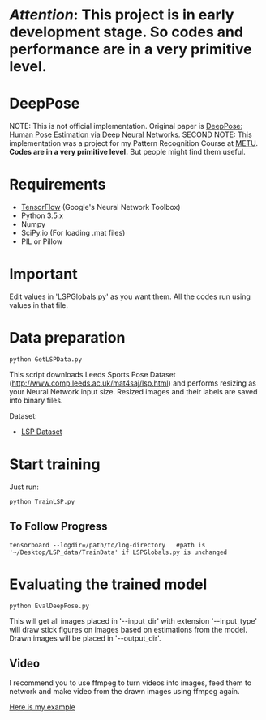 *Attention*: This project is in early development stage. So codes and performance are in a very primitive level.
========

DeepPose
========

NOTE: This is not official implementation. Original paper is [DeepPose: Human Pose Estimation via Deep Neural Networks](http://arxiv.org/abs/1312.4659).
SECOND NOTE: This implementation was a project for my Pattern Recognition Course at [METU](http://www.metu.edu.tr/). **Codes are in a very primitive level.** But people might find them useful.

# Requirements
- [TensorFlow](https://github.com/tensorflow/tensorflow) (Google's Neural Network Toolbox)
- Python 3.5.x
- Numpy
- SciPy.io (For loading .mat files)
- PIL or Pillow


# Important
 Edit values in 'LSPGlobals.py' as you want them. All the codes run using values in that file.

# Data preparation

```
python GetLSPData.py
```

This script downloads Leeds Sports Pose Dataset (http://www.comp.leeds.ac.uk/mat4saj/lsp.html) and performs resizing as your Neural Network input size. Resized images and their labels are saved into binary files.

Dataset:

- [LSP Dataset](http://human-pose.mpi-inf.mpg.de/#download)

# Start training

Just run:

```
python TrainLSP.py
```


## To Follow Progress

```
tensorboard --logdir=/path/to/log-directory   #path is '~/Desktop/LSP_data/TrainData' if LSPGlobals.py is unchanged
```


# Evaluating the trained model
```
python EvalDeepPose.py
```
This will get all images placed in '--input_dir' with extension '--input_type' will draw stick figures on images based on estimations from the model. Drawn images will be placed in '--output_dir'.


## Video

I recommend you to use ffmpeg to turn videos into images, feed them to network and make video from the drawn images using ffmpeg again.

[Here is my example](https://www.youtube.com/watch?v=Aqa-uWqb5fg)
